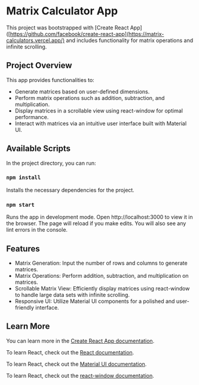 # Matrix Calculator App

This project was bootstrapped with [Create React App]([https://github.com/facebook/create-react-app](https://matrix-calculators.vercel.app/) and includes functionality for matrix operations and infinite scrolling.

## Project Overview

This app provides functionalities to:

* Generate matrices based on user-defined dimensions.
* Perform matrix operations such as addition, subtraction, and multiplication.
* Display matrices in a scrollable view using react-window for optimal performance.
* Interact with matrices via an intuitive user interface built with Material UI.


## Available Scripts

In the project directory, you can run:

### `npm install`

Installs the necessary dependencies for the project.

### `npm start`

Runs the app in development mode.
Open http://localhost:3000 to view it in the browser.
The page will reload if you make edits.
You will also see any lint errors in the console.


## Features

* Matrix Generation: Input the number of rows and columns to generate matrices.
* Matrix Operations: Perform addition, subtraction, and multiplication on matrices.
* Scrollable Matrix View: Efficiently display matrices using react-window to handle large data sets with infinite scrolling.
* Responsive UI: Utilize Material UI components for a polished and user-friendly interface.

## Learn More

You can learn more in the [Create React App documentation](https://facebook.github.io/create-react-app/docs/getting-started).

To learn React, check out the [React documentation](https://reactjs.org/).

To learn React, check out the [Material UI documentation](https://mui.com/).

To learn React, check out the [react-window documentation](https://www.npmjs.com/package/react-window).
